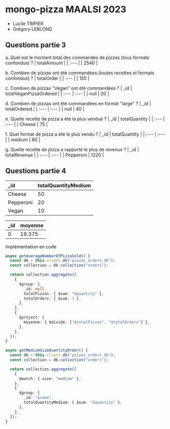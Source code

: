 # mongo-pizza MAALSI 2023

- Lucile TRIPIER
- Grégory LEBLOND

## Questions partie 3

a. Quel est le montant total des commandes de pizzas (tous formats confondus)
?
| totalAmount |
| :--- |
| 2540 |

b. Combien de pizzas ont été commandées (toutes recettes et formats
confondus) ?
| totalOrder |
| :--- |
| 155 |

c. Combien de pizzas "Vegan" ont été commandées ?
| \_id | totalVeganPizzaOrdered |
| :--- | :--- |
| null | 20 |

d. Combien de pizzas ont été commandées en format "large" ?
| \_id | totalOrdered |
| :--- | :--- |
| null | 40 |

e. Quelle recette de pizza a été la plus vendue ?
| \_id | totalQuantity |
| :--- | :--- |
| Cheese | 75 |

f. Quel format de pizza a été le plus vendu ?
| \_id | totalQuantity |
| :--- | :--- |
| medium | 80 |

g. Quelle recette de pizza a rapporté le plus de revenus ?
| \_id | totalRevenue |
| :--- | :--- |
| Pepperoni | 1220 |

## Questions partie 4

| \_id      | totalQuantityMedium |
| :-------- | :------------------ |
| Cheese    | 50                  |
| Pepperoni | 20                  |
| Vegan     | 10                  |

| \_id | moyenne |
| :--- | :------ |
| 0    | 19.375  |

Implémentation en code

```ts
async getAverageNumberOfPizzaSold() {
  const db = this.client.db("pizzas_orders_db");
  const collection = db.collection("orders");

  return collection.aggregate([
    {
      $group: {
        _id: null,
        totalPizzas: { $sum: "$quantity" },
        totalOrders: { $sum: 1 },
      },
    },
    {
      $project: {
        moyenne: { $divide: ["$totalPizzas", "$totalOrders"] },
      },
    },
  ]);
}
```

```ts
async getMediumSizeQuantityOrder() {
  const db = this.client.db("pizzas_orders_db");
  const collection = db.collection("orders");

  return collection.aggregate([
    {
      $match: { size: "medium" },
    },
    {
      $group: {
        _id: "$name",
        totalQuantityMedium: { $sum: "$quantity" },
      },
    },
  ]);
}
```
